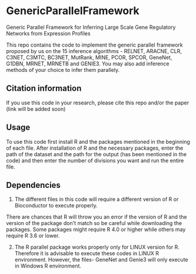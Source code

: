 # GenericParallelFramework
Generic Parallel Framework for Inferring Large Scale Gene Regulatory Networks from Expression Profiles

This repo contains the code to implement the generic parallel framework proposed by us on the 15 inference algorithms - RELNET, ARACNE, CLR, C3NET, C3MTC, BC3NET, MutRank, MINE, PCOR, SPCOR, GeneNet, G1DBN, MRNET, MRNETB and GENIE3. You may also add inference methods of your choice to infer them parallely.

## Citation information

If you use this code in your research, please cite this repo and/or the paper (link will be added soon)

## Usage

To use this code first install R and the packages mentioned in the beginning of each file. After installation of R and the necessary packages, enter the path of the dataset and the path for the output (has been mentioned in the code) and then enter the number of divisions you want and run the entire file. 

## Dependencies
1. The different files in this code will require a different version of R or Bioconductor to execute properly.

There are chances that R will throw you an error if the version of R and the version of the package don't match so be careful while downloading the packages. Some packages might require R 4.0 or higher while others may require R 3.6 or lower. 

2. The R parallel package works properly only for LINUX version for R. Therefore it is advisable to execute these codes in LINUX R environment. However, the files- GeneNet and Genie3 will only execute in Windows R environment.
